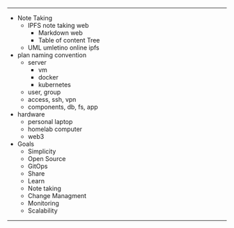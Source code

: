 
-----
- Note Taking
  - IPFS note taking web
    - Markdown web
    - Table of content Tree
  - UML umletino online ipfs
- plan naming convention
  - server
    - vm
    - docker
    - kubernetes
  - user, group
  - access, ssh, vpn
  - components, db, fs, app
- hardware
  - personal laptop
  - homelab computer
  - web3
- Goals
  - Simplicity
  - Open Source
  - GitOps
  - Share
  - Learn
  - Note taking
  - Change Managment
  - Monitoring
  - Scalability

-----


